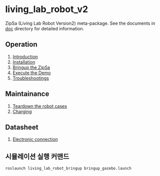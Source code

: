 # living_lab_robot_v2

ZipSa (Living Lab Robot Version2) meta-package. See the documents in [doc](./doc) directory for detailed information.


## Operation

1. [Introduction](./doc/introduction.md)
2. [Installation](./doc/installation.md)
3. [Bringup the ZipSa](./doc/bringup.md)
4. [Execute the Demo](./doc/execute_demo.md)
5. [Troubleshootings](./doc/troubleshooting.md)


## Maintainance

1. [Teardown the robot cases](./doc/teardown_cases.md)
2. [Charging](./doc/charging.md)


## Datasheet

1. [Electronic connection](./connection_electronic.md)


## 시뮬레이션 실행 커맨드
```roslaunch living_lab_robot_bringup bringup_gazebo.launch```
